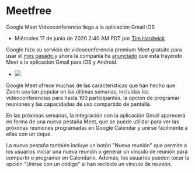 # Meetfree
Google Meet Videoconferencia llega a la aplicación Gmail iOS


- Miércoles 17 de junio de 2020 2:40 AM PDT por [Tim Hardwick](https://www.macrumors.com/author/tim-hardwick/)

Google hizo su servicio de videoconferencia premium Meet gratuito para usar el [mes pasado,](https://www.macrumors.com/2020/04/29/google-meet-videoconferencing-free-for-everyone/)y ahora la compañía ha [anunciado](https://www.blog.google/products/gmail/stay-connected-more-easily-with-meet-in-gmail-on-mobile/) que está trayendo Meet a la aplicación Gmail para iOS y Android.

- ![](https://firebasestorage.googleapis.com/v0/b/firescript-577a2.appspot.com/o/imgs%2Fapp%2Fjkovian%2FskUUMiuZnk.png?alt=media&token=07ecc3ca-efc7-4365-b805-eccdb2c9fe01)


Google Meet ofrece muchas de las características que han hecho que Zoom sea tan popular en las últimas semanas, incluidas las videoconferencias para hasta 100 participantes, la opción de programar reuniones y las capacidades de uso compartido de pantalla.

En las próximas semanas, la integración con la aplicación Gmail aparecerá en forma de una nueva pestaña Meet, que se puede utilizar para ver las próximas reuniones programadas en Google Calendar y unirse fácilmente a ellas con un toque.

La nueva pestaña también incluye un botón "Nueva reunión" que permite a los usuarios iniciar una nueva reunión o generar un vínculo de reunión para compartir o programar en Calendario. Además, los usuarios pueden tocar la opción "Unirse con un código" si han recibido un vínculo de reunión.

